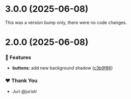 # 3.0.0 (2025-06-08)

This was a version bump only, there were no code changes.

# 2.0.0 (2025-06-08)

### 🚀 Features

- **buttons:** add new background shadow ([c3b9f86](https://github.com/nonownonow/tuskydesign/commit/c3b9f86))

### ❤️ Thank You

- Juri @juristr